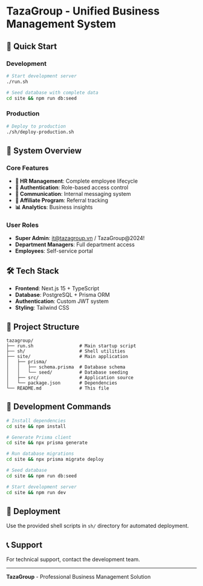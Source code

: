 # TazaGroup - Unified Business Management System

## 🚀 Quick Start

### Development
```bash
# Start development server
./run.sh

# Seed database with complete data
cd site && npm run db:seed
```

### Production
```bash
# Deploy to production
./sh/deploy-production.sh
```

## 🏢 System Overview

### Core Features
- **👥 HR Management**: Complete employee lifecycle
- **🔐 Authentication**: Role-based access control  
- **💬 Communication**: Internal messaging system
- **🤝 Affiliate Program**: Referral tracking
- **📊 Analytics**: Business insights

### User Roles
- **Super Admin**: it@tazagroup.vn / TazaGroup@2024!
- **Department Managers**: Full department access
- **Employees**: Self-service portal

## 🛠️ Tech Stack

- **Frontend**: Next.js 15 + TypeScript
- **Database**: PostgreSQL + Prisma ORM
- **Authentication**: Custom JWT system
- **Styling**: Tailwind CSS

## 📁 Project Structure

```
tazagroup/
├── run.sh                 # Main startup script
├── sh/                    # Shell utilities
├── site/                  # Main application
│   ├── prisma/
│   │   ├── schema.prisma  # Database schema
│   │   └── seed/          # Database seeding
│   ├── src/               # Application source
│   └── package.json       # Dependencies
└── README.md              # This file
```

## 🔧 Development Commands

```bash
# Install dependencies
cd site && npm install

# Generate Prisma client
cd site && npx prisma generate

# Run database migrations
cd site && npx prisma migrate deploy

# Seed database
cd site && npm run db:seed

# Start development server
cd site && npm run dev
```

## 🚀 Deployment

Use the provided shell scripts in `sh/` directory for automated deployment.

## 📞 Support

For technical support, contact the development team.

---

**TazaGroup** - Professional Business Management Solution
